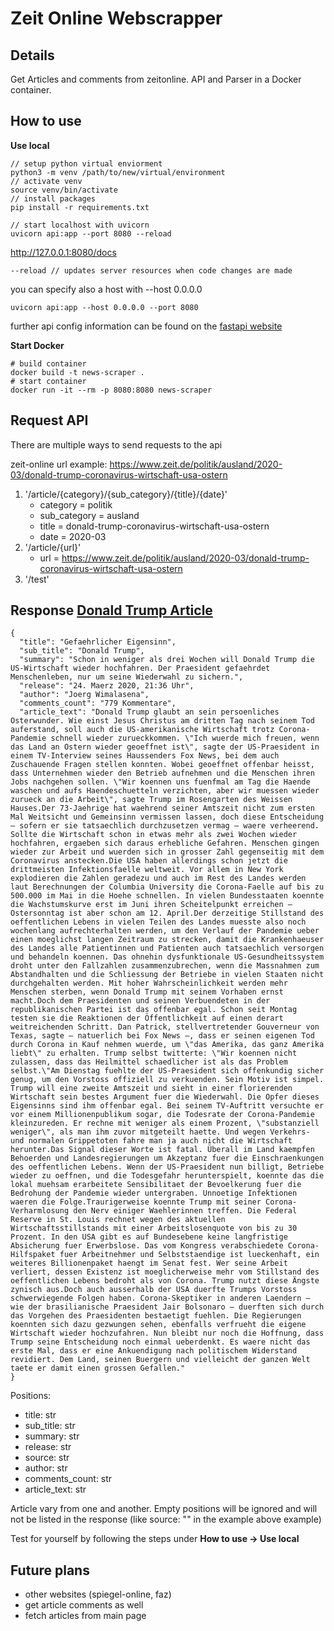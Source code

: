 # Zeit Online Webscrapper

## Details

Get Articles and comments from zeitonline. API and Parser in a Docker container.

## How to use
**Use local**
```
// setup python virtual enviorment
python3 -m venv /path/to/new/virtual/environment
// activate venv
source venv/bin/activate
// install packages
pip install -r requirements.txt

// start localhost with uvicorn
uvicorn api:app --port 8080 --reload
```
http://127.0.0.1:8080/docs

```
--reload // updates server resources when code changes are made
```

you can specify also a host with --host 0.0.0.0
```
uvicorn api:app --host 0.0.0.0 --port 8080
```
further api config information can be found on the [fastapi website](https://fastapi.tiangolo.com/)

**Start Docker**
```
# build container
docker build -t news-scraper .  
# start container
docker run -it --rm -p 8080:8080 news-scraper   
```

## Request API
There are multiple ways to send requests to the api

zeit-online url example: https://www.zeit.de/politik/ausland/2020-03/donald-trump-coronavirus-wirtschaft-usa-ostern

1. '/article/{category}/{sub_category}/{title}/{date}'
    - category = politik
    - sub_category = ausland
    - title = donald-trump-coronavirus-wirtschaft-usa-ostern
    - date = 2020-03
2. '/article/{url}'
    - url = https://www.zeit.de/politik/ausland/2020-03/donald-trump-coronavirus-wirtschaft-usa-ostern
3. '/test'

## Response [Donald Trump Article](https://www.zeit.de/politik/ausland/2020-03/donald-trump-coronavirus-wirtschaft-usa-ostern)
```
{
  "title": "Gefaehrlicher Eigensinn",
  "sub_title": "Donald Trump",
  "summary": "Schon in weniger als drei Wochen will Donald Trump die US-Wirtschaft wieder hochfahren. Der Praesident gefaehrdet Menschenleben, nur um seine Wiederwahl zu sichern.",
  "release": "24. Maerz 2020, 21:36 Uhr",
  "author": "Joerg Wimalasena",
  "comments_count": "779 Kommentare",
  "article_text": "Donald Trump glaubt an sein persoenliches Osterwunder. Wie einst Jesus Christus am dritten Tag nach seinem Tod auferstand, soll auch die US-amerikanische Wirtschaft trotz Corona-Pandemie schnell wieder zurueckkommen. \"Ich wuerde mich freuen, wenn das Land an Ostern wieder geoeffnet ist\", sagte der US-Praesident in einem TV-Interview seines Haussenders Fox News, bei dem auch Zuschauende Fragen stellen konnten. Wobei geoeffnet offenbar heisst, dass Unternehmen wieder den Betrieb aufnehmen und die Menschen ihren Jobs nachgehen sollen. \"Wir koennen uns fuenfmal am Tag die Haende waschen und aufs Haendeschuetteln verzichten, aber wir muessen wieder zurueck an die Arbeit\", sagte Trump im Rosengarten des Weissen Hauses.Der 73-Jaehrige hat waehrend seiner Amtszeit nicht zum ersten Mal Weitsicht und Gemeinsinn vermissen lassen, doch diese Entscheidung – sofern er sie tatsaechlich durchzusetzen vermag – waere verheerend. Sollte die Wirtschaft schon in etwas mehr als zwei Wochen wieder hochfahren, ergaeben sich daraus erhebliche Gefahren. Menschen gingen wieder zur Arbeit und wuerden sich in grosser Zahl gegenseitig mit dem Coronavirus anstecken.Die USA haben allerdings schon jetzt die drittmeisten Infektionsfaelle weltweit. Vor allem in New York explodieren die Zahlen geradezu und auch im Rest des Landes werden laut Berechnungen der Columbia University die Corona-Faelle auf bis zu 500.000 im Mai in die Hoehe schnellen. In vielen Bundesstaaten koennte die Wachstumskurve erst im Juni ihren Scheitelpunkt erreichen – Ostersonntag ist aber schon am 12. April.Der derzeitige Stillstand des oeffentlichen Lebens in vielen Teilen des Landes muesste also noch wochenlang aufrechterhalten werden, um den Verlauf der Pandemie ueber einen moeglichst langen Zeitraum zu strecken, damit die Krankenhaeuser des Landes alle Patientinnen und Patienten auch tatsaechlich versorgen und behandeln koennen. Das ohnehin dysfunktionale US-Gesundheitssystem droht unter den Fallzahlen zusammenzubrechen, wenn die Massnahmen zum Abstandhalten und die Schliessung der Betriebe in vielen Staaten nicht durchgehalten werden. Mit hoher Wahrscheinlichkeit werden mehr Menschen sterben, wenn Donald Trump mit seinem Vorhaben ernst macht.Doch dem Praesidenten und seinen Verbuendeten in der republikanischen Partei ist das offenbar egal. Schon seit Montag testen sie die Reaktionen der Öffentlichkeit auf einen derart weitreichenden Schritt. Dan Patrick, stellvertretender Gouverneur von Texas, sagte – natuerlich bei Fox News –, dass er seinen eigenen Tod durch Corona in Kauf nehmen wuerde, um \"das Amerika, das ganz Amerika liebt\" zu erhalten. Trump selbst twitterte: \"Wir koennen nicht zulassen, dass das Heilmittel schaedlicher ist als das Problem selbst.\"Am Dienstag fuehlte der US-Praesident sich offenkundig sicher genug, um den Vorstoss offiziell zu verkuenden. Sein Motiv ist simpel. Trump will eine zweite Amtszeit und sieht in einer florierenden Wirtschaft sein bestes Argument fuer die Wiederwahl. Die Opfer dieses Eigensinns sind ihm offenbar egal. Bei seinem TV-Auftritt versuchte er vor einem Millionenpublikum sogar, die Todesrate der Corona-Pandemie kleinzureden. Er rechne mit weniger als einem Prozent, \"substanziell weniger\", als man ihm zuvor mitgeteilt haette. Und wegen Verkehrs- und normalen Grippetoten fahre man ja auch nicht die Wirtschaft herunter.Das Signal dieser Worte ist fatal. Überall im Land kaempfen Behoerden und Landesregierungen um Akzeptanz fuer die Einschraenkungen des oeffentlichen Lebens. Wenn der US-Praesident nun billigt, Betriebe wieder zu oeffnen, und die Todesgefahr herunterspielt, koennte das die lokal muehsam erarbeitete Sensibilitaet der Bevoelkerung fuer die Bedrohung der Pandemie wieder untergraben. Unnoetige Infektionen waeren die Folge.Traurigerweise koennte Trump mit seiner Corona-Verharmlosung den Nerv einiger Waehlerinnen treffen. Die Federal Reserve in St. Louis rechnet wegen des aktuellen Wirtschaftsstillstands mit einer Arbeitslosenquote von bis zu 30 Prozent. In den USA gibt es auf Bundesebene keine langfristige Absicherung fuer Erwerbslose. Das vom Kongress verabschiedete Corona-Hilfspaket fuer Arbeitnehmer und Selbststaendige ist lueckenhaft, ein weiteres Billionenpaket haengt im Senat fest. Wer seine Arbeit verliert, dessen Existenz ist moeglicherweise mehr vom Stillstand des oeffentlichen Lebens bedroht als von Corona. Trump nutzt diese Ängste zynisch aus.Doch auch ausserhalb der USA duerfte Trumps Vorstoss schwerwiegende Folgen haben. Corona-Skeptiker in anderen Laendern – wie der brasilianische Praesident Jair Bolsonaro – duerften sich durch das Vorgehen des Praesidenten bestaetigt fuehlen. Die Regierungen koennten sich dazu gezwungen sehen, ebenfalls verfrueht die eigene Wirtschaft wieder hochzufahren. Nun bleibt nur noch die Hoffnung, dass Trump seine Entscheidung noch einmal ueberdenkt. Es waere nicht das erste Mal, dass er eine Ankuendigung nach politischem Widerstand revidiert. Dem Land, seinen Buergern und vielleicht der ganzen Welt taete er damit einen grossen Gefallen."
}
```
Positions: 
- title: str
- sub_title: str
- summary: str
- release: str
- source: str
- author: str
- comments_count: str
- article_text: str

Article vary from one and another. Empty positions will be ignored and will not be listed in the response (like source: "" in the example above example)

Test for yourself by following the steps under **How to use -> Use local**
## Future plans
- other websites (spiegel-online, faz)
- get article comments as well
- fetch articles from main page 